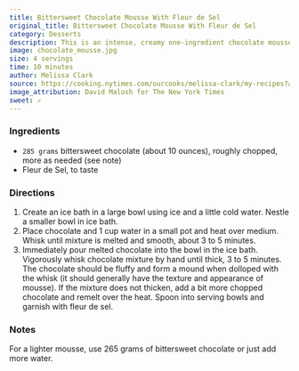 ```yaml
---
title: Bittersweet Chocolate Mousse With Fleur de Sel
original_title: Bittersweet Chocolate Mousse With Fleur de Sel
category: Desserts
description: This is an intense, creamy one-ingredient chocolate mousse adapted from the molecular gastronomist Hervé This. The nearly instant recipe contains no cream or eggs, so a complex chocolate can shine.
image: chocolate_mousse.jpg
size: 4 servings
time: 10 minutes
author: Melissa Clark
source: https://cooking.nytimes.com/ourcooks/melissa-clark/my-recipes?action=click&module=byline&region=recipe%20page
image_attribution: David Malosh for The New York Times
sweet: ✓
---
```


### Ingredients

* `285 grams` bittersweet chocolate (about 10 ounces), roughly chopped, more as needed (see note)
* Fleur de Sel, to taste

### Directions

1. Create an ice bath in a large bowl using ice and a little cold water. Nestle a smaller bowl in ice bath.
2. Place chocolate and 1 cup water in a small pot and heat over medium. Whisk until mixture is melted and smooth, about 3 to 5 minutes.
3. Immediately pour melted chocolate into the bowl in the ice bath. Vigorously whisk chocolate mixture by hand until thick, 3 to 5 minutes. The chocolate should be fluffy and form a mound when dolloped with the whisk (it should generally have the texture and appearance of mousse). If the mixture does not thicken, add a bit more chopped chocolate and remelt over the heat. Spoon into serving bowls and garnish with fleur de sel.

### Notes

For a lighter mousse, use 265 grams of bittersweet chocolate or just add more water.